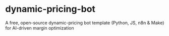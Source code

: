 # dynamic-pricing-bot
A free, open-source dynamic-pricing bot template (Python, JS, n8n &amp; Make) for AI-driven margin optimization

